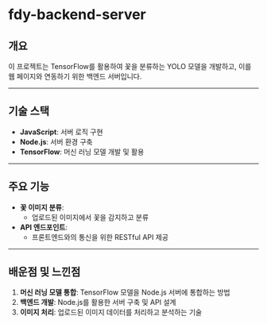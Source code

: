 # fdy-backend-server

## 개요
이 프로젝트는 TensorFlow를 활용하여 꽃을 분류하는 YOLO 모델을 개발하고, 이를 웹 페이지와 연동하기 위한 백엔드 서버입니다.

---

## 기술 스택
- **JavaScript**: 서버 로직 구현
- **Node.js**: 서버 환경 구축
- **TensorFlow**: 머신 러닝 모델 개발 및 활용

---

## 주요 기능
- **꽃 이미지 분류**:
  - 업로드된 이미지에서 꽃을 감지하고 분류
- **API 엔드포인트**:
  - 프론트엔드와의 통신을 위한 RESTful API 제공

---

## 배운점 및 느낀점
1. **머신 러닝 모델 통합**: TensorFlow 모델을 Node.js 서버에 통합하는 방법
2. **백엔드 개발**: Node.js를 활용한 서버 구축 및 API 설계
3. **이미지 처리**: 업로드된 이미지 데이터를 처리하고 분석하는 기술
